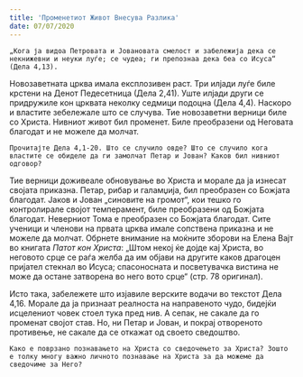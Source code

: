 ```yaml
---
title: 'Променетиот Живот Внесува Разлика'
date: 07/07/2020
---
```


`„Кога ја видоа Петровата и Јовановата смелост и забележија дека се некнижевни и неуки луѓе; се чудеа; ги препознаа дека беа со Исуса“ (Дела 4,13).`

Новозаветната црква имала експлозивен раст. Три илјади луѓе биле крстени на Денот Педесетница (Дела 2,41). Уште илјади други се придружиле кон црквата неколку седмици подоцна (Дела 4,4). Наскоро и властите зебележале што се случува. Тие новозаветни верници биле со Христа. Нивниот живот бил променет. Биле преобразени од Неговата благодат и не можеле да молчат.

`Прочитајте Дела 4,1-20. Што се случило овде? Што се случило кога властите се обиделе да ги замолчат Петар и Јован? Каков бил нивниот одговор?`

Тие верници доживеале обновување во Христа и морале да ја изнесат својата приказна. Петар, рибар и галамџија, бил преобразен со Божјата благодат. Јаков и Јован „синовите на громот“, кои тешко го контролирале својот темперамент, биле преобразени од Божјата благодат. Неверниот Тома е преобразен со Божјата благодат. Сите ученици и членови на првата црква имале сопствена приказна и не можеле да молчат. Обрнете внимание на моќните зборови на Елена Вајт во книгата *Патот кон Христа*: „Штом некој ќе дојде кај Христа, во неговото срце се раѓа желба да им објави на другите каков драгоцен пријател стекнал во Исуса; спасоносната и посветувачка вистина не може да остане затворена во него вото срце“ (стр. 78 оригинал).

Исто така, забележете што изјавиле верските водачи во текстот Дела 4,16. Морале да ја признаат реалноста на направеното чудо, бидејќи исцелениот човек стоел тука пред нив. А сепак, не сакале да го променат својот став. Но, ни Петар и Јован, и покрај отвореното противење, не сакале да се откажат од своето сведоштво.

`Како е поврзано познавањето на Христа со сведочењето за Христа? Зошто е толку многу важно личното познавање на Христа за да можеме да сведочиме за Него?`